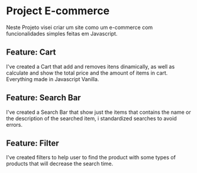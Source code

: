 # Project E-commerce

Neste Projeto visei criar um site como um e-commerce com funcionalidades simples feitas em Javascript.

## Feature: Cart
I've created a Cart that add and removes itens dinamically, as well as calculate and show the total price and the amount of items in cart. Everything made in Javascript Vanilla.
<br>

## Feature: Search Bar
I've created a Search Bar that show just the items that contains the name or the description of the searched item, i standardized searches to avoid errors.
<br>

## Feature: Filter
   I've created filters to help user to find the product with some types of products that will decrease the search time.